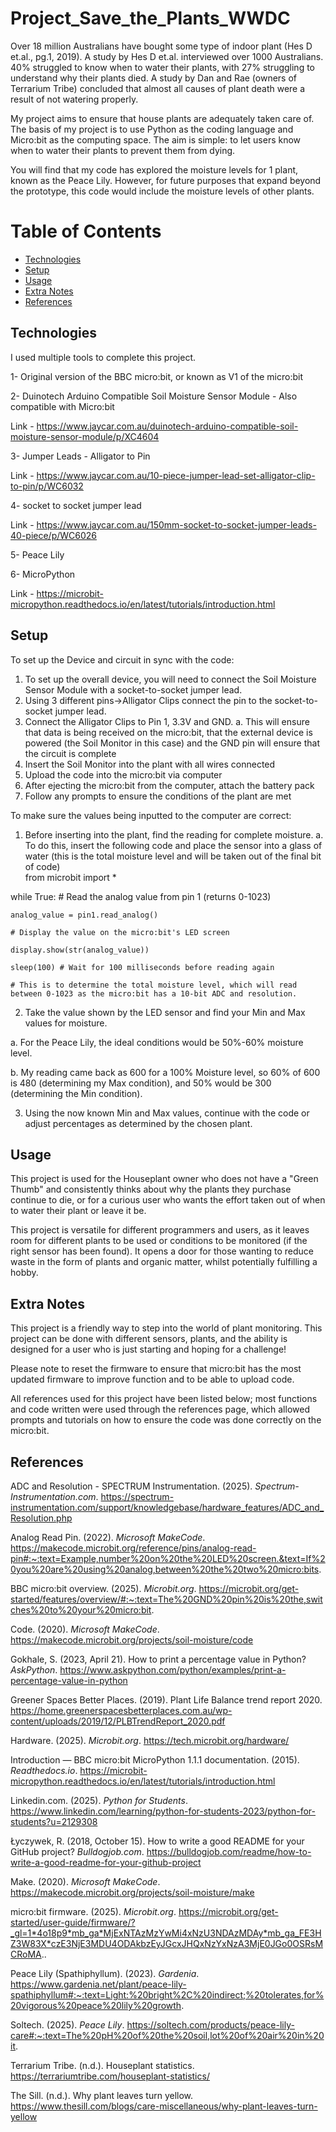 # Project_Save_the_Plants_WWDC 

Over 18 million Australians have bought some type of indoor plant (Hes D et.al., pg.1, 2019). A study by Hes D et.al. interviewed over 1000 Australians. 40% struggled to know when to water their plants, with 27% struggling to understand why their plants died. A study by Dan and Rae (owners of Terrarium Tribe) concluded that almost all causes of plant death were a result of not watering properly. 

My project aims to ensure that house plants are adequately taken care of. The basis of my project is to use Python as the coding language and Micro:bit as the computing space. The aim is simple: to let users know when to water their plants to prevent them from dying. 

You will find that my code has explored the moisture levels for 1 plant, known as the Peace Lily. However, for future purposes that expand beyond the prototype, this code would include the moisture levels of other plants. 

# Table of Contents
* [Technologies](#technologies)
* [Setup](#setup)
* [Usage](#usage)
* [Extra Notes](#extra-notes)
* [References](#references)


## Technologies

I used multiple tools to complete this project. 

1- Original version of the BBC micro:bit, or known as V1 of the micro:bit 

2- Duinotech Arduino Compatible Soil Moisture Sensor Module - Also compatible with Micro:bit 

Link - https://www.jaycar.com.au/duinotech-arduino-compatible-soil-moisture-sensor-module/p/XC4604 

3- Jumper Leads - Alligator to Pin 

Link - https://www.jaycar.com.au/10-piece-jumper-lead-set-alligator-clip-to-pin/p/WC6032

4- socket to socket jumper lead 

Link - https://www.jaycar.com.au/150mm-socket-to-socket-jumper-leads-40-piece/p/WC6026

5- Peace Lily 

6- MicroPython 

Link - https://microbit-micropython.readthedocs.io/en/latest/tutorials/introduction.html

## Setup

To set up the Device and circuit in sync with the code: 

1. To set up the overall device, you will need to connect the Soil Moisture Sensor Module with a socket-to-socket jumper lead. 
2. Using 3 different pins->Alligator Clips connect the pin to the socket-to-socket jumper lead. 
3. Connect the Alligator Clips to Pin 1, 3.3V and GND.
   a. This will ensure that data is being received on the micro:bit, that the external device is powered (the Soil Monitor in this case) and the GND pin will ensure that the circuit is complete
4. Insert the Soil Monitor into the plant with all wires connected
5. Upload the code into the micro:bit via computer
6. After ejecting the micro:bit from the computer, attach the battery pack
7. Follow any prompts to ensure the conditions of the plant are met

 To make sure the values being inputted to the computer are correct:
 1. Before inserting into the plant, find the reading for complete moisture.
    a. To do this, insert the following code and place the sensor into a glass of water (this is the total moisture level and will be taken out of the final bit of code)  
    from microbit import *

while True:
    # Read the analog value from pin 1 (returns 0-1023)
   
    analog_value = pin1.read_analog()
   
    # Display the value on the micro:bit's LED screen
    
    display.show(str(analog_value))
    
    sleep(100) # Wait for 100 milliseconds before reading again
   
    # This is to determine the total moisture level, which will read between 0-1023 as the micro:bit has a 10-bit ADC and resolution. 
 
  2. Take the value shown by the LED sensor and find your Min and Max values for moisture. 

a. For the Peace Lily, the ideal conditions would be 50%-60% moisture level. 
    
b. My reading came back as 600 for a 100% Moisture level, so 60% of 600 is 480 (determining my Max condition), and 50% would be 300 (determining the Min condition). 

  3. Using the now known Min and Max values, continue with the code or adjust percentages as determined by the chosen plant.

## Usage

This project is used for the Houseplant owner who does not have a "Green Thumb" and consistently thinks about why the plants they purchase continue to die, or for a curious user who wants the effort taken out of when to water their plant or leave it be. 

This project is versatile for different programmers and users, as it leaves room for different plants to be used or conditions to be monitored (if the right sensor has been found). 
It opens a door for those wanting to reduce waste in the form of plants and organic matter, whilst potentially fulfilling a hobby. 

## Extra Notes

This project is a friendly way to step into the world of plant monitoring. This project can be done with different sensors, plants, and the ability is designed for a user who is just starting and hoping for a challenge!

Please note to reset the firmware to ensure that micro:bit has the most updated firmware to improve function and to be able to upload code. 

All references used for this project have been listed below; most functions and code written were used through the references page, which allowed prompts and tutorials on how to ensure the code was done correctly on the micro:bit. 

## References


ADC and Resolution - SPECTRUM Instrumentation. (2025). *Spectrum-Instrumentation.com*. https://spectrum-instrumentation.com/support/knowledgebase/hardware_features/ADC_and_Resolution.php

Analog Read Pin. (2022). *Microsoft MakeCode*. https://makecode.microbit.org/reference/pins/analog-read-pin#:~:text=Example,number%20on%20the%20LED%20screen.&text=If%20you%20are%20using%20analog,between%20the%20two%20micro:bits.

BBC micro:bit overview. (2025). *Microbit.org*. https://microbit.org/get-started/features/overview/#:~:text=The%20GND%20pin%20is%20the,switches%20to%20your%20micro:bit.

Code. (2020). *Microsoft MakeCode*. https://makecode.microbit.org/projects/soil-moisture/code

Gokhale, S. (2023, April 21). How to print a percentage value in Python? *AskPython*. https://www.askpython.com/python/examples/print-a-percentage-value-in-python

Greener Spaces Better Places. (2019). Plant Life Balance trend report 2020. https://home.greenerspacesbetterplaces.com.au/wp-content/uploads/2019/12/PLBTrendReport_2020.pdf

Hardware. (2025). *Microbit.org*. https://tech.microbit.org/hardware/

Introduction — BBC micro:bit MicroPython 1.1.1 documentation. (2015). *Readthedocs.io*. https://microbit-micropython.readthedocs.io/en/latest/tutorials/introduction.html

Linkedin.com. (2025). *Python for Students*. https://www.linkedin.com/learning/python-for-students-2023/python-for-students?u=2129308

Łyczywek, R. (2018, October 15). How to write a good README for your GitHub project? *Bulldogjob.com*. https://bulldogjob.com/readme/how-to-write-a-good-readme-for-your-github-project

Make. (2020). *Microsoft MakeCode*. https://makecode.microbit.org/projects/soil-moisture/make

micro:bit firmware. (2025). *Microbit.org*. https://microbit.org/get-started/user-guide/firmware/?_gl=1*4o18p9*mb_ga*MjExNTAzMzYwMi4xNzU3NDAzMDAy*mb_ga_FE3HZ3W83X*czE3NjE3MDU4ODAkbzEyJGcxJHQxNzYxNzA3MjE0JGo0OSRsMCRoMA..

Peace Lily (Spathiphyllum). (2023). *Gardenia*. https://www.gardenia.net/plant/peace-lily-spathiphyllum#:~:text=Light:%20bright%2C%20indirect;%20tolerates,for%20vigorous%20peace%20lily%20growth.

Soltech. (2025). *Peace Lily*. https://soltech.com/products/peace-lily-care#:~:text=The%20pH%20of%20the%20soil,lot%20of%20air%20in%20it.

Terrarium Tribe. (n.d.). Houseplant statistics. https://terrariumtribe.com/houseplant-statistics/

The Sill. (n.d.). Why plant leaves turn yellow. https://www.thesill.com/blogs/care-miscellaneous/why-plant-leaves-turn-yellow





